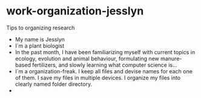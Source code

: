 # work-organization-jesslyn
Tips to organizing research
- My name is Jesslyn
- I´m a plant biologist
- In the past month, I have been familiarizing myself with current topics in ecology, evolution and animal behaviour, formulating new manure-based fertilizers, and slowly learning what computer science is...
- I´m a organization-freak. I keep all files and devise names for each one of them. I save my files in multiple devices. I organize my files into clearly named folder directory.
- 
